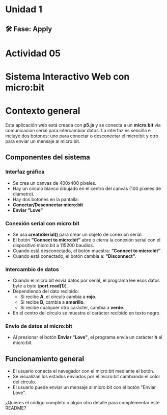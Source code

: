 # Unidad 1

## 🛠 Fase: Apply  

# Actividad 05  

# Sistema Interactivo Web con micro:bit

# Contexto general

Esta aplicación web está creada con **p5.js** y se conecta a un **micro:bit** via comunicacion serial para intercambiar datos. La interfaz es sencilla e incluye dos botones: uno para conectar o desconectar el micro:bit y otro para enviar un mensaje al micro:bit.

## Componentes del sistema

### Interfaz gráfica

- Se crea un canvas de 400x400 píxeles.
- Hay un círculo blanco dibujado en el centro del canvas (100 píxeles de diámetro).
- Hay dos botones en la pantalla:
- **Conectar/Desconectar micro:bit**
- **Enviar "Love"**

### Conexión serial con micro:bit

- Se usa **createSerial()** para crear un objeto de conexión serial.
- El botón **“Connect to micro:bit”** abre o cierra la conexión serial con el dispositivo micro:bit a 115200 baudios.
- Cuando está desconectado, el botón muestra: **“Connect to micro:bit”**.
- Cuando está conectado, el botón cambia a: **“Disconnect”**.

### Intercambio de datos

- Cuando el micro:bit envía datos por serial, el programa lee esos datos byte a byte (**port.read(1)**).
- Dependiendo del dato recibido:
  - Si recibe **A**, el círculo cambia a **rojo**.
  - Si recibe **B**, cambia a **amarillo**.
  - Si recibe cualquier otro carácter, cambia a **verde**.
- En el centro del círculo se muestra el carácter recibido en texto negro.

### Envío de datos al micro:bit

- Al presionar el botón **Enviar "Love"**, el programa envía un carácter **h** al micro:bit.

## Funcionamiento general

- El usuario conecta el navegador con el micro:bit mediante el botón.
- Se visualizan los estados enviados por el micro:bit cambiando el color del círculo.
- El usuario puede enviar un mensaje al micro:bit con el botón "Enviar Love".

¿Quieres el código completo o algún otro detalle para complementar este README?
